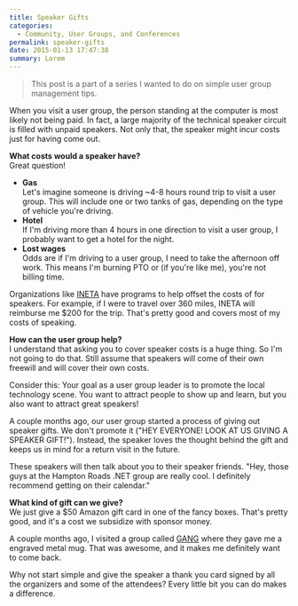 ```yaml
---
title: Speaker Gifts
categories:
  - Community, User Groups, and Conferences
permalink: speaker-gifts
date: 2015-01-13 17:47:38
summary: Lorem
---
```


> This post is a part of a series I wanted to do on simple user group management tips.

When you visit a user group, the person standing at the computer is most likely not being paid.  In fact, a large majority of the technical speaker circuit is filled with unpaid speakers.  Not only that, the speaker might incur costs just for having come out.

**What costs would a speaker have?**  
Great question!  

* **Gas**  
Let's imagine someone is driving ~4-8 hours round trip to visit a user group.  This will include one or two tanks of gas, depending on the type of vehicle you're driving.
* **Hotel**  
If I'm driving more than 4 hours in one direction to visit a user group, I probably want to get a hotel for the night.  
* **Lost wages**  
Odds are if I'm driving to a user group, I need to take the afternoon off work.  This means I'm burning PTO or (if you're like me), you're not billing time.

Organizations like [INETA](http://www.ineta.org) have programs to help offset the costs of for speakers.  For example, if I were to travel over 360 miles, INETA will reimburse me $200 for the trip.  That's pretty good and covers most of my costs of speaking.

**How can the user group help?**  
I understand that asking you to cover speaker costs is a huge thing.  So I'm not going to do that.  Still assume that speakers will come of their own freewill and will cover their own costs.

Consider this: Your goal as a user group leader is to promote the local technology scene.  You want to attract people to show up and learn, but you also want to attract great speakers!

A couple months ago, our user group started a process of giving out speaker gifts.  We don't promote it ("HEY EVERYONE!  LOOK AT US GIVING A SPEAKER GIFT!").  Instead, the speaker loves the thought behind the gift and keeps us in mind for a return visit in the future.

These speakers will then talk about you to their speaker friends.  "Hey, those guys at the Hampton Roads .NET group are really cool.  I definitely recommend getting on their calendar."

**What kind of gift can we give?**  
We just give a $50 Amazon gift card in one of the fancy boxes.  That's pretty good, and it's a cost we subsidize with sponsor money.

A couple months ago, I visited a group called [GANG](http://migang.org) where they gave me a engraved metal mug.  That was awesome, and it makes me definitely want to come back.

Why not start simple and give the speaker a thank you card signed by all the organizers and some of the attendees?  Every little bit you can do makes a difference.
